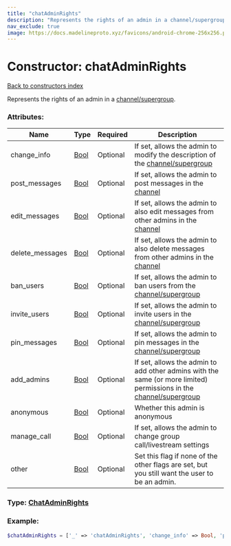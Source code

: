 ```yaml
---
title: "chatAdminRights"
description: "Represents the rights of an admin in a channel/supergroup."
nav_exclude: true
image: https://docs.madelineproto.xyz/favicons/android-chrome-256x256.png
---
```

# Constructor: chatAdminRights  
[Back to constructors index](/API_docs/constructors/index.html)



Represents the rights of an admin in a [channel/supergroup](https://core.telegram.org/api/channel).

### Attributes:

| Name     |    Type       | Required | Description |
|----------|---------------|----------|-------------|
|change\_info|[Bool](/API_docs/types/Bool.html) | Optional|If set, allows the admin to modify the description of the [channel/supergroup](https://core.telegram.org/api/channel)|
|post\_messages|[Bool](/API_docs/types/Bool.html) | Optional|If set, allows the admin to post messages in the [channel](https://core.telegram.org/api/channel)|
|edit\_messages|[Bool](/API_docs/types/Bool.html) | Optional|If set, allows the admin to also edit messages from other admins in the [channel](https://core.telegram.org/api/channel)|
|delete\_messages|[Bool](/API_docs/types/Bool.html) | Optional|If set, allows the admin to also delete messages from other admins in the [channel](https://core.telegram.org/api/channel)|
|ban\_users|[Bool](/API_docs/types/Bool.html) | Optional|If set, allows the admin to ban users from the [channel/supergroup](https://core.telegram.org/api/channel)|
|invite\_users|[Bool](/API_docs/types/Bool.html) | Optional|If set, allows the admin to invite users in the [channel/supergroup](https://core.telegram.org/api/channel)|
|pin\_messages|[Bool](/API_docs/types/Bool.html) | Optional|If set, allows the admin to pin messages in the [channel/supergroup](https://core.telegram.org/api/channel)|
|add\_admins|[Bool](/API_docs/types/Bool.html) | Optional|If set, allows the admin to add other admins with the same (or more limited) permissions in the [channel/supergroup](https://core.telegram.org/api/channel)|
|anonymous|[Bool](/API_docs/types/Bool.html) | Optional|Whether this admin is anonymous|
|manage\_call|[Bool](/API_docs/types/Bool.html) | Optional|If set, allows the admin to change group call/livestream settings|
|other|[Bool](/API_docs/types/Bool.html) | Optional|Set this flag if none of the other flags are set, but you still want the user to be an admin.|



### Type: [ChatAdminRights](/API_docs/types/ChatAdminRights.html)


### Example:

```php
$chatAdminRights = ['_' => 'chatAdminRights', 'change_info' => Bool, 'post_messages' => Bool, 'edit_messages' => Bool, 'delete_messages' => Bool, 'ban_users' => Bool, 'invite_users' => Bool, 'pin_messages' => Bool, 'add_admins' => Bool, 'anonymous' => Bool, 'manage_call' => Bool, 'other' => Bool];
```  
